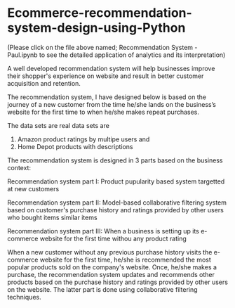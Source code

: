 # Ecommerce-recommendation-system-design-using-Python

(Please click on the file above named; Recommendation System - Paul.ipynb to see the detailed application of analytics and its interpretation)

A well developed recommendation system will help businesses improve their shopper's experience on website and result in better customer acquisition and retention.

The recommendation system, I have designed below is based on the journey of a new customer from the time he/she lands on the business’s website for the first time to when he/she makes repeat purchases. 

The data sets are real data sets are 
1. Amazon product ratings by multipe users and  
2. Home Depot products with descriptions

The recommendation system is designed in 3 parts based on the business context:

Recommendation system part I: Product pupularity based system targetted at new customers

Recommendation system part II: Model-based collaborative filtering system based on customer's purchase history and ratings provided by other users who bought items similar items

Recommendation system part III: When a business is setting up its e-commerce website for the first time withou any product rating

When a new customer without any previous purchase history visits the e-commerce website for the first time, he/she is recommended the most popular products sold on the company's website. Once, he/she makes a purchase, the recommendation system updates and recommends other products based on the purchase history and ratings provided by other users on the website. The latter part is done using collaborative filtering techniques.
